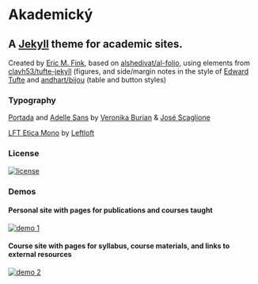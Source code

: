 # Akademický

## A [Jekyll](https://jekyllrb.com/) theme for academic sites. 

Created by [Eric M. Fink](https://github.com/LuckyJimJD), based on [alshedivat/al-folio](https://github.com/alshedivat/al-folio), using elements from [clayh53/tufte-jekyll](https://github.com/clayh53/tufte-jekyll) (figures, and side/margin notes in the style of [Edward Tufte](https://www.edwardtufte.com/tufte/) and [andhart/bijou](https://github.com/andhart/bijou) (table and button styles)

### Typography 

[Portada](https://www.type-together.com/portada-font) and [Adelle Sans](https://www.type-together.com/adelle-sans-font) by [Veronika Burian](https://www.type-together.com/veronika-burian) & [José Scaglione](https://www.type-together.com/jose-scaglione)

[LFT Etica Mono](https://www.type-together.com/lft-etica-mono-font) by [Leftloft](https://www.type-together.com/leftloft)

### License 

[![license](https://img.shields.io/github/license/mashape/apistatus.svg?maxAge=2592000)](https://github.com/LuckyJimJD/akademicky/blob/master/LICENSE)

### Demos 

#### Personal site with pages for publications and courses taught

[![demo 1](https://img.shields.io/badge/theme-demo-brightgreen.svg)](https://www.emfink.net/ElonLaw/)

#### Course site with pages for syllabus, course materials, and links to external resources

[![demo 2](https://img.shields.io/badge/theme-demo-brightgreen.svg)](https://www.emfink.net/CivilProcedure/)
